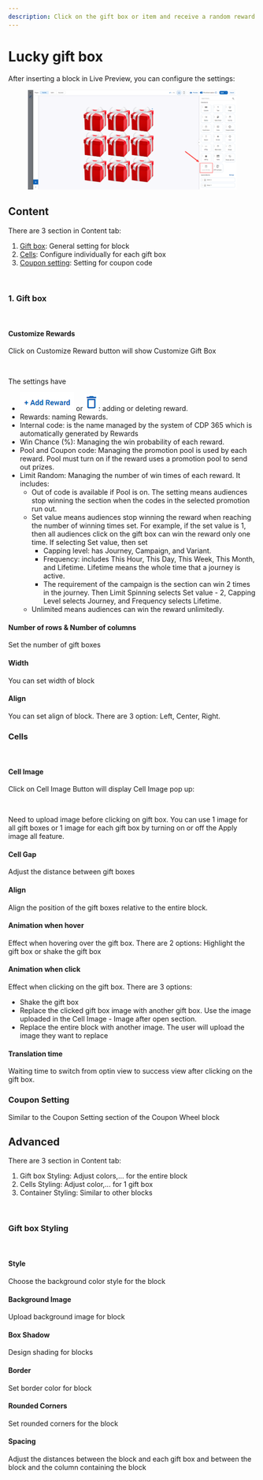 ```yaml
---
description: Click on the gift box or item and receive a random reward
---
```


# Lucky gift box

After inserting a block in Live Preview, you can configure the settings:

<figure><img src="../../../../.gitbook/assets/2024-09-18_14-18-09.png" alt=""><figcaption></figcaption></figure>

## Content

There are 3 section in Content tab:

1. [Gift box](lucky-gift-box.md#gift-box): General setting for block
2. [Cells](lucky-gift-box.md#cells): Configure individually for each gift box
3. [Coupon setting](lucky-gift-box.md#coupon-setting): Setting for coupon code

<figure><img src="https://lh7-rt.googleusercontent.com/docsz/AD_4nXdVNztWUj2Fh8dY_XU9F6qXc2Hdo2Tuf1Ru7Yn9x_cxMOBXXcOS_VL8XgUgyllYY_pf9p0M-XpC9VDVquJ0coDCBba0OyqCQVTt7y27Sm3HNGuXCyUsyZb9nBz0EB0YZ9zdJlJb3gTAqCmyCI3kFBB2j0rL?key=McWN_Lv9ZK-QuQzVrY3nVw" alt=""><figcaption></figcaption></figure>

### 1. Gift box

<figure><img src="https://lh7-rt.googleusercontent.com/docsz/AD_4nXc4eaIZlz9TBw8tLSoH7cbUmzEYui-wbFOUh67-RyUWvmk2ApXXcO44skjedLFWMFwBqTyhBhZ9tiKvMXBIyObotSt7Le2hAvDpidMTzqXhvz6VmgRxiy6xGerMdtJuQ_dD9ZcILnXjOU0tLg9diyfYk3g?key=McWN_Lv9ZK-QuQzVrY3nVw" alt=""><figcaption></figcaption></figure>

#### Customize Rewards

Click on Customize Reward button will show Customize Gift Box

<figure><img src="https://lh7-rt.googleusercontent.com/docsz/AD_4nXcVH7PJPUJvTI-49gkgrZj_FNM-nrcQmkV41TGo6l2froQG5AFYnPcCIa9Wb6rObmoRABbuyyL1RoTlxieIECoS4RFb-2rjlvEjv1Z_jyf2-VOLNxhnHJFD7RXqLN9n5Vni3ULMEXVwPG97TPIzdw82eUgO?key=McWN_Lv9ZK-QuQzVrY3nVw" alt=""><figcaption></figcaption></figure>

The settings have

* <img src="../../../../.gitbook/assets/image (2772).png" alt="" data-size="original"> or ![](<../../../../.gitbook/assets/image (2773).png>): adding or deleting reward.
* Rewards: naming Rewards.
* Internal code: is the name managed by the system of CDP 365 which is automatically generated by Rewards
* Win Chance (%): Managing the win probability of each reward.
* Pool and Coupon code: Managing the promotion pool is used by each reward. Pool must turn on if the reward uses a promotion pool to send out prizes.
* Limit Random: Managing the number of win times of each reward. It includes:
  * Out of code is available if Pool is on. The setting means audiences stop winning the section when the codes in the selected promotion run out.
  * Set value means audiences stop winning the reward when reaching the number of winning times set. For example, if the set value is 1, then all audiences click on the gift box can win the reward only one time. If selecting Set value, then set
    * Capping level: has Journey, Campaign, and Variant.&#x20;
    * Frequency: includes This Hour, This Day, This Week, This Month, and Lifetime. Lifetime means the whole time that a journey is active.
    * The requirement of the campaign is the section can win 2 times in the journey. Then Limit Spinning selects Set value - 2, Capping Level selects Journey, and Frequency selects Lifetime.
  * Unlimited means audiences can win the reward unlimitedly.

#### Number of rows & Number of columns

Set the number of gift boxes

#### Width

You can set width of block

#### Align

You can set align of block. There are 3 option: Left, Center, Right.

### Cells

<figure><img src="https://lh7-rt.googleusercontent.com/docsz/AD_4nXe3Vmlf6H0_XtMiiN4k-F4YH8dcJTGKgk36l19rc0E4l2GyNdggSAORjFXhmVnwDd6hUZPnSztjgbuTJ7LiiKVd1R3fOJxtGZpKHUK0MIycUIxwLXbJhZblZ6o2c4xWDJXgmmde4GYVABFs8lQWLaGfm6tR?key=McWN_Lv9ZK-QuQzVrY3nVw" alt=""><figcaption></figcaption></figure>

#### Cell Image

Click on Cell Image Button will display Cell Image pop up:

<figure><img src="https://lh7-rt.googleusercontent.com/docsz/AD_4nXdE28QxKFUW8yUZEnPtvgfsI_QZLp-xy2uW9aXD0yRFs5AglYJbuoOTB9Ar1EqS73s9hQLkQhLG6-_RkE3Ix7nygRhE4QHXiwZfG5luQhiouQ72EUobf8GrMukdgZ640ff7im5_pg-ah_kcmU-ND8R1r08?key=McWN_Lv9ZK-QuQzVrY3nVw" alt=""><figcaption></figcaption></figure>

Need to upload image before clicking on gift box. You can use 1 image for all gift boxes or 1 image for each gift box by turning on or off the Apply image all feature.

#### Cell Gap

Adjust the distance between gift boxes

#### Align

Align the position of the gift boxes relative to the entire block.

#### Animation when hover

Effect when hovering over the gift box. There are 2 options: Highlight the gift box or shake the gift box

#### Animation when click

Effect when clicking on the gift box. There are 3 options:

* Shake the gift box
* Replace the clicked gift box image with another gift box. Use the image uploaded in the Cell Image - Image after open section.
* Replace the entire block with another image. The user will upload the image they want to replace

#### Translation time

Waiting time to switch from optin view to success view after clicking on the gift box.

### Coupon Setting

Similar to the Coupon Setting section of the Coupon Wheel block

## Advanced

There are 3 section in Content tab:

1. Gift box Styling: Adjust colors,... for the entire block
2. Cells Styling: Adjust color,... for 1 gift box
3. Container Styling: Similar to other blocks

<figure><img src="https://lh7-rt.googleusercontent.com/docsz/AD_4nXd9tXYzJYa_YofjyXLeJNBN6M_6lp2ktQcGbGc1Z5Wnlp_m49z_obFkXMwePQy2Y1qI_LoW4sQHadMNCasP53OknaqxqniuZYd3PUOS0WB9woMBQlPW4dHVrmMLM7pjzmaANjArU-DGid-wIrgDaFjxjUk?key=McWN_Lv9ZK-QuQzVrY3nVw" alt=""><figcaption></figcaption></figure>

### Gift box Styling

<figure><img src="https://lh7-rt.googleusercontent.com/docsz/AD_4nXfSzRtsc9raifKLhV92P-cEHvm2yPY8nZz_dIzBfLKphQ67HKhKHo2KBDUCTdzF-D2KFgsGAP0q_DOBKZDyDPkIpvIahlm8S_HoHZmcfNNMwfZu-yRBsspzf87Fa2P827Z8I8CvvYnlVvAlN6hHeQnpxbM?key=McWN_Lv9ZK-QuQzVrY3nVw" alt=""><figcaption></figcaption></figure>

#### Style

Choose the background color style for the block

#### Background Image

Upload background image for block

#### Box Shadow

Design shading for blocks

#### Border

Set border color for block

#### Rounded Corners

Set rounded corners for the block

#### Spacing

Adjust the distances between the block and each gift box and between the block and the column containing the block
